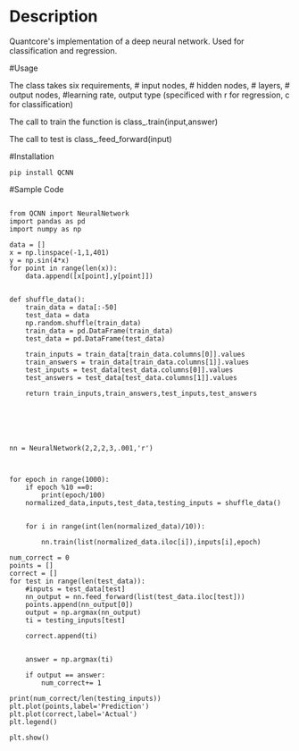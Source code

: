 # Description  

Quantcore's implementation of a deep neural network. Used for classification and regression.

#Usage

The class takes six requirements, # input nodes,  # hidden nodes, # layers, # output nodes, #learning rate, output type (specificed with r for regression, c for classification)

The call to train the function is class_.train(input,answer)

The call to test is class_.feed_forward(input)

#Installation

```
pip install QCNN
```

#Sample Code
```

from QCNN import NeuralNetwork
import pandas as pd
import numpy as np

data = []
x = np.linspace(-1,1,401)
y = np.sin(4*x)
for point in range(len(x)):
    data.append([x[point],y[point]])


def shuffle_data():
    train_data = data[:-50]
    test_data = data
    np.random.shuffle(train_data)
    train_data = pd.DataFrame(train_data)
    test_data = pd.DataFrame(test_data)

    train_inputs = train_data[train_data.columns[0]].values
    train_answers = train_data[train_data.columns[1]].values
    test_inputs = test_data[test_data.columns[0]].values
    test_answers = test_data[test_data.columns[1]].values

    return train_inputs,train_answers,test_inputs,test_answers






nn = NeuralNetwork(2,2,2,3,.001,'r')



for epoch in range(1000):
    if epoch %10 ==0:
        print(epoch/100)
    normalized_data,inputs,test_data,testing_inputs = shuffle_data()


    for i in range(int(len(normalized_data)/10)):

        nn.train(list(normalized_data.iloc[i]),inputs[i],epoch)

num_correct = 0
points = []
correct = []
for test in range(len(test_data)):
    #inputs = test_data[test]
    nn_output = nn.feed_forward(list(test_data.iloc[test]))
    points.append(nn_output[0])
    output = np.argmax(nn_output)
    ti = testing_inputs[test]

    correct.append(ti)


    answer = np.argmax(ti)

    if output == answer:
        num_correct+= 1

print(num_correct/len(testing_inputs))
plt.plot(points,label='Prediction')
plt.plot(correct,label='Actual')
plt.legend()

plt.show()
```
